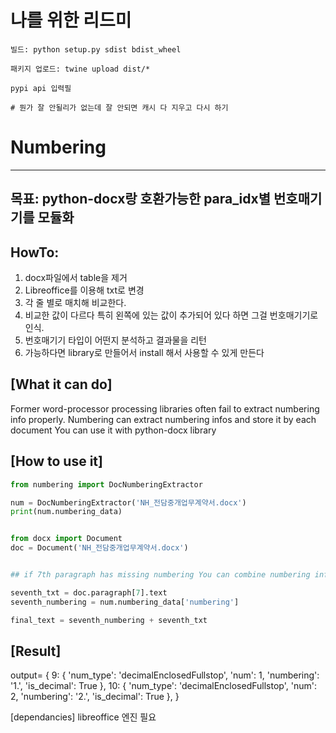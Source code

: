 # 나를 위한 리드미
```
빌드: python setup.py sdist bdist_wheel

패키지 업로드: twine upload dist/*

pypi api 입력필

# 뭔가 잘 안될리가 없는데 잘 안되면 캐시 다 지우고 다시 하기
```

# Numbering
***
## 목표: python-docx랑 호환가능한 para_idx별 번호매기기를 모듈화


## HowTo:
1. docx파일에서 table을 제거   
2. Libreoffice를 이용해 txt로 변경   
3. 각 줄 별로 매치해 비교한다.   
4. 비교한 값이 다르다 특히 왼쪽에 있는 값이 추가되어 있다 하면 그걸 번호매기기로 인식.   
5. 번호매기기 타입이 어떤지 분석하고 결과물을 리턴   
6. 가능하다면 library로 만들어서 install 해서 사용할 수 있게 만든다   


## [What it can do]
Former word-processor processing libraries often fail to extract numbering info properly. Numbering can extract numbering infos and store it by each document
You can use it with python-docx library

## [How to use it]
```python
from numbering import DocNumberingExtractor

num = DocNumberingExtractor('NH_전담중개업무계약서.docx')
print(num.numbering_data)


from docx import Document
doc = Document('NH_전담중개업무계약서.docx')


## if 7th paragraph has missing numbering You can combine numbering info like this!

seventh_txt = doc.paragraph[7].text
seventh_numbering = num.numbering_data['numbering']

final_text = seventh_numbering + seventh_txt

```


## [Result]
output=
{
    9: 
        {
            'num_type': 'decimalEnclosedFullstop', 
            'num': 1, 
            'numbering': '1.', 
            'is_decimal': True
        }, 
    10: 
        {
            'num_type': 'decimalEnclosedFullstop', 
            'num': 2, 
            'numbering': '2.', 
            'is_decimal': True
        },
}



[dependancies]
libreoffice 엔진 필요